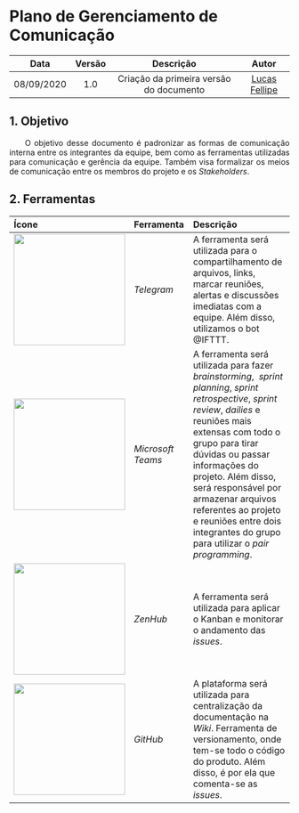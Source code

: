 # Plano de Gerenciamento de Comunicação

|    Data    | Versão |                Descrição                |                     Autor                     |
| :--------: | :----: | :-------------------------------------: | :-------------------------------------------: |
| 08/09/2020 |  1.0   | Criação da primeira versão do documento | [Lucas Fellipe](https://github.com/lucasfcm9) |

## 1. Objetivo

<p align="justify"> &emsp;&emsp;O objetivo desse documento é padronizar as formas de comunicação interna entre os integrantes da equipe, bem como as ferramentas utilizadas para comunicação e gerência da equipe. Também visa formalizar os meios de comunicação entre os membros do projeto e os <i>Stakeholders</i>.</p>

## 2. Ferramentas

|                            Ícone                             |       Ferramenta       |                          Descrição                           |
| :----------------------------------------------------------- | :--------------------- | :----------------------------------------------------------- |
| <img src="https://imagepng.org/wp-content/uploads/2017/11/telegram-icone-icon-2.png" width=200px> |    <i>Telegram</i>     | A ferramenta será utilizada para o compartilhamento de arquivos, links, marcar reuniões, alertas e discussões imediatas com a equipe. Além disso, utilizamos o bot @IFTTT. |
| <img src="https://upload.wikimedia.org/wikipedia/commons/thumb/c/c9/Microsoft_Office_Teams_%282018–present%29.svg/1200px-Microsoft_Office_Teams_%282018–present%29.svg.png" width="200"> | <i>Microsoft Teams</i> | A ferramenta será utilizada para fazer <i>brainstorming</i>, <i> sprint planning</i>, <i>sprint retrospective</i>, <i>sprint review</i>, <i> dailies</i> e reuniões mais extensas com todo o grupo para tirar dúvidas ou passar informações do projeto. Além disso, será responsável por armazenar arquivos referentes ao projeto e reuniões entre dois integrantes do grupo para utilizar o <i>pair programming</i>. |
| <img src="https://cdn.worldvectorlogo.com/logos/zenhub.svg" width=200> |     <i>ZenHub</i>      | A ferramenta será utilizada para aplicar o Kanban e monitorar o andamento das <i>issues</i>. |
| <img src="https://image.flaticon.com/icons/png/512/25/25231.png" width=200> |     <i>GitHub</i>      | A plataforma será utilizada para centralização da documentação na <i>Wiki</i>. Ferramenta de versionamento, onde tem-se todo o código do produto. Além disso, é por ela que comenta-se as <i>issues</i>. |

